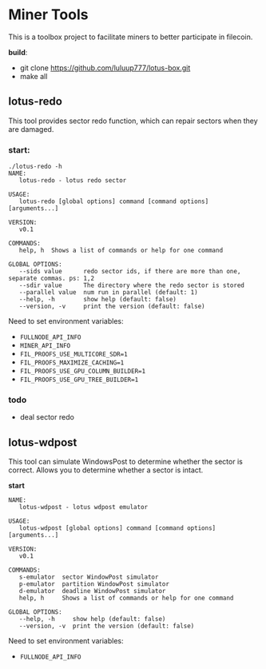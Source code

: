 
# Miner Tools
This is a toolbox project to facilitate miners to better participate in filecoin.

**build**:

- git clone https://github.com/luluup777/lotus-box.git
- make all

## lotus-redo
This tool provides sector redo function, which can repair sectors when they are damaged.

### start:

```
./lotus-redo -h           
NAME:
   lotus-redo - lotus redo sector

USAGE:
   lotus-redo [global options] command [command options] [arguments...]

VERSION:
   v0.1

COMMANDS:
   help, h  Shows a list of commands or help for one command

GLOBAL OPTIONS:
   --sids value      redo sector ids, if there are more than one, separate commas. ps: 1,2
   --sdir value      The directory where the redo sector is stored
   --parallel value  num run in parallel (default: 1)
   --help, -h        show help (default: false)
   --version, -v     print the version (default: false)
```

Need to set environment variables:

- `FULLNODE_API_INFO`
- `MINER_API_INFO`
- `FIL_PROOFS_USE_MULTICORE_SDR=1`
- `FIL_PROOFS_MAXIMIZE_CACHING=1`
- `FIL_PROOFS_USE_GPU_COLUMN_BUILDER=1`
- `FIL_PROOFS_USE_GPU_TREE_BUILDER=1`

### todo

- deal sector redo

## lotus-wdpost

This tool can simulate WindowsPost to determine whether the sector is correct. Allows you to determine whether a sector is intact.

**start**

```
NAME:
   lotus-wdpost - lotus wdpost emulator

USAGE:
   lotus-wdpost [global options] command [command options] [arguments...]

VERSION:
   v0.1

COMMANDS:
   s-emulator  sector WindowPost simulator
   p-emulator  partition WindowPost simulator
   d-emulator  deadline WindowPost simulator
   help, h     Shows a list of commands or help for one command

GLOBAL OPTIONS:
   --help, -h     show help (default: false)
   --version, -v  print the version (default: false)
```

Need to set environment variables:

- `FULLNODE_API_INFO`
